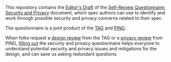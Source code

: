 This repository contains the [Editor's Draft](https://w3ctag.github.io/security-questionnaire/) of the [Self-Review Questionnaire: Security and Privacy](https://www.w3.org/TR/security-privacy-questionnaire/) document, which spec authors can use to identify and work through possible security and privacy concerns related to their spec.

The questionnaire is a joint product of the [TAG](https://tag.w3.org/) and [PING](https://www.w3.org/Privacy/IG/).

When folks request a [design review](https://github.com/w3ctag/design-reviews) from the TAG or a [privacy review](https://github.com/w3cping/privacy-reviews/issues) from PING, [filling out](questionnaire.markdown) the security and privacy questionnaire helps everyone to understand potential security and privacy issues and mitigations for the design, and can save us asking redundant questions.
